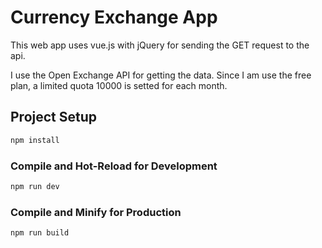 # Currency Exchange App


This web app uses vue.js with jQuery for sending the GET request to the api.

I use the Open Exchange API for getting the data. Since I am use the free plan, a limited quota 10000 is setted for each month. 

## Project Setup

```sh
npm install
```

### Compile and Hot-Reload for Development

```sh
npm run dev
```

### Compile and Minify for Production

```sh
npm run build
```
